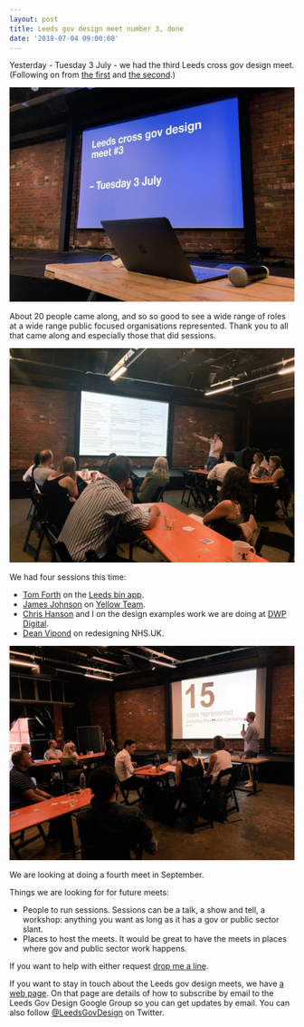 ```yaml
---
layout: post
title: Leeds gov design meet number 3, done
date: '2018-07-04 09:00:00'
---
```

Yesterday - Tuesday 3 July - we had the third Leeds cross gov design meet. (Following on from [the first](/leeds-gov-design-1-done/) and [the second](/leeds-cross-gov-meet-number-2-done/).)

![Waiting for the meet to get going](/assets/leeds-cross-gov-design-3-start.jpg)

About 20 people came along, and so so good to see a wide range of roles at a wide range public focused organisations represented. Thank you to all that came along and especially those that did sessions.

![Tom talking about the Leeds bin app](/assets/leeds-cross-gov-design-3-tom-forth.jpg)

We had four sessions this time:

* [Tom Forth](https://twitter.com/thomasforth) on the [Leeds bin app](http://imactivate.com/leedsbins/).
* [James Johnson](https://twitter.com/designandpolicy) on [Yellow Team](https://weareyellowteam.co.uk).
* [Chris Hanson](https://twitter.com/nosnaHsirhC) and I on the design examples work we are doing at [DWP Digital](https://dwpdigital.blog.gov.uk).
* [Dean Vipond](https://twitter.com/DeanVipond) on redesigning NHS.UK.

![James talking about Yellow Team](/assets/leeds-cross-gov-design-3-james-johnson.jpg)

We are looking at doing a fourth meet in September.

Things we are looking for for future meets:

* People to run sessions. Sessions can be a talk, a show and tell, a workshop: anything you want as long as it has a gov or public sector slant.
* Places to host the meets. It would be great to have the meets in places where gov and public sector work happens.

If you want to help with either request [drop me a line](/contact).

If you want to stay in touch about the Leeds gov design meets, we have [a web page](http://ermlikeyeah.com/leedsgovdesign/). On that page are details of how to subscribe by email to the Leeds Gov Design Google Group so you can get updates by email. You can also follow [@LeedsGovDesign](https://www.twitter.com/LeedsGovDesign) on Twitter.
